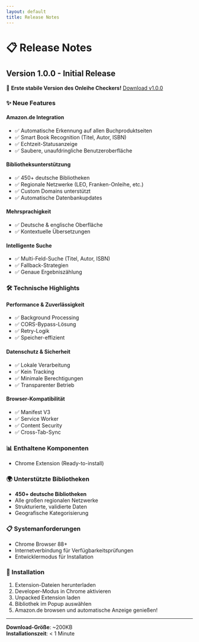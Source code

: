 ```yaml
---
layout: default
title: Release Notes
---
```


# 📋 Release Notes

## Version 1.0.0 - Initial Release

🎉 **Erste stabile Version des Onleihe Checkers!**
[Download v1.0.0](https://github.com/vaupunkt/Onleihe-Checker/releases/download/v1.0/onleiheExtension.zip)

### ✨ Neue Features

#### Amazon.de Integration
- ✅ Automatische Erkennung auf allen Buchproduktseiten
- ✅ Smart Book Recognition (Titel, Autor, ISBN)
- ✅ Echtzeit-Statusanzeige
- ✅ Saubere, unaufdringliche Benutzeroberfläche

#### Bibliotheksunterstützung
- ✅ 450+ deutsche Bibliotheken
- ✅ Regionale Netzwerke (LEO, Franken-Onleihe, etc.)
- ✅ Custom Domains unterstützt
- ✅ Automatische Datenbankupdates

#### Mehrsprachigkeit
- ✅ Deutsche & englische Oberfläche
- ✅ Kontextuelle Übersetzungen

#### Intelligente Suche
- ✅ Multi-Feld-Suche (Titel, Autor, ISBN)
- ✅ Fallback-Strategien
- ✅ Genaue Ergebniszählung

### 🛠 Technische Highlights

#### Performance & Zuverlässigkeit
- ✅ Background Processing
- ✅ CORS-Bypass-Lösung
- ✅ Retry-Logik
- ✅ Speicher-effizient

#### Datenschutz & Sicherheit
- ✅ Lokale Verarbeitung
- ✅ Kein Tracking
- ✅ Minimale Berechtigungen
- ✅ Transparenter Betrieb

#### Browser-Kompatibilität
- ✅ Manifest V3
- ✅ Service Worker
- ✅ Content Security
- ✅ Cross-Tab-Sync

### 📊 Enthaltene Komponenten
- Chrome Extension (Ready-to-install)

### 🌍 Unterstützte Bibliotheken
- **450+ deutsche Bibliotheken**
- Alle großen regionalen Netzwerke
- Strukturierte, validierte Daten
- Geografische Kategorisierung

### 📋 Systemanforderungen
- Chrome Browser 88+
- Internetverbindung für Verfügbarkeitsprüfungen
- Entwicklermodus für Installation

### 🚀 Installation
1. Extension-Dateien herunterladen
2. Developer-Modus in Chrome aktivieren
3. Unpacked Extension laden
4. Bibliothek im Popup auswählen
5. Amazon.de browsen und automatische Anzeige genießen!

---

**Download-Größe**: ~200KB  
**Installationszeit**: < 1 Minute  
